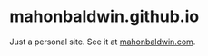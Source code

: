 # mahonbaldwin.github.io

Just a personal site. See it at [mahonbaldwin.com](http://mahonbaldwin.com).

